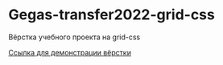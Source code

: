 # Gegas-transfer2022-grid-css

 Вёрстка учебного проекта на grid-css

[Ссылка для демонстрации вёрстки](https://yurkaronin.github.io/Gegas-transfer2022-grid-css/)
